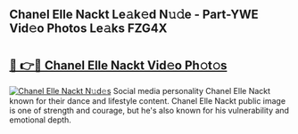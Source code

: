 ## Chanel Elle Nackt Le𝚊k𝚎d N𝚞𝚍e - Part-YWE Vid𝚎o Photos Le𝚊ks FZG4X

# <h2><a href="http://fb0f5c.evod.top/?m=Chanel+Elle+Nackt">🔗 👉🔴 Chanel Elle Nackt Vid𝚎o Ph𝚘t𝚘s</a></h2>

[![Chanel Elle Nackt N𝚞d𝚎s](https://i.imgur.com/8V9OHl7.gif)](http://fb0f5c.evod.top/?m=Chanel+Elle+Nackt)
Social media personality Chanel Elle Nackt known for their dance and lifestyle content. Chanel Elle Nackt public image is one of strength and courage, but he's also known for his vulnerability and emotional depth. 

